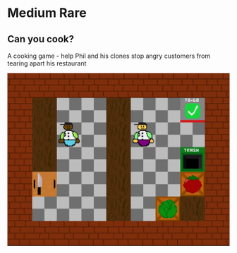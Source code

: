# Medium Rare
## Can you cook?

A cooking game - help Phil and his clones stop angry customers from tearing apart his restaurant

![Level screenshot](/assets/levels/wide.png)
